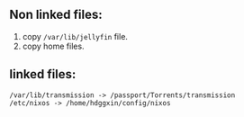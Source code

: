 ## Non linked files:
1. copy `/var/lib/jellyfin` file.
2. copy home files.
## linked files:
```
/var/lib/transmission -> /passport/Torrents/transmission
/etc/nixos -> /home/hdggxin/config/nixos
```

